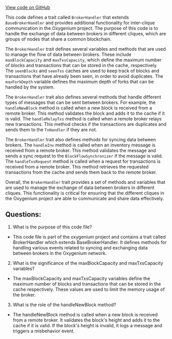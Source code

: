 [View code on GitHub](https://github.com/oxygenium/oxygenium/flow/src/main/scala/org/oxygenium/flow/network/interclique/BrokerHandler.scala)

This code defines a trait called `BrokerHandler` that extends `BaseBrokerHandler` and provides additional functionality for inter-clique communication in the Oxygenium project. The purpose of this code is to handle the exchange of data between brokers in different cliques, which are groups of nodes that share a common blockchain. 

The `BrokerHandler` trait defines several variables and methods that are used to manage the flow of data between brokers. These include `maxBlockCapacity` and `maxTxsCapacity`, which define the maximum number of blocks and transactions that can be stored in the cache, respectively. The `seenBlocks` and `seenTxs` caches are used to keep track of blocks and transactions that have already been seen, in order to avoid duplicates. The `maxForkDepth` variable defines the maximum depth of forks that can be handled by the system.

The `BrokerHandler` trait also defines several methods that handle different types of messages that can be sent between brokers. For example, the `handleNewBlock` method is called when a new block is received from a remote broker. This method validates the block and adds it to the cache if it is valid. The `handleRelayTxs` method is called when a remote broker relays new transactions. This method checks if the transactions are duplicates and sends them to the `TxHandler` if they are not. 

The `BrokerHandler` trait also defines methods for syncing data between brokers. The `handleInv` method is called when an inventory message is received from a remote broker. This method validates the message and sends a sync request to the `BlockFlowSynchronizer` if the message is valid. The `handleTxsRequest` method is called when a request for transactions is received from a remote broker. This method retrieves the requested transactions from the cache and sends them back to the remote broker. 

Overall, the `BrokerHandler` trait provides a set of methods and variables that are used to manage the exchange of data between brokers in different cliques. This functionality is critical for ensuring that the different cliques in the Oxygenium project are able to communicate and share data effectively.
## Questions: 
 1. What is the purpose of this code file?
- This code file is part of the oxygenium project and contains a trait called BrokerHandler which extends BaseBrokerHandler. It defines methods for handling various events related to syncing and exchanging data between brokers in the Oxygenium network.

2. What is the significance of the maxBlockCapacity and maxTxsCapacity variables?
- The maxBlockCapacity and maxTxsCapacity variables define the maximum number of blocks and transactions that can be stored in the cache respectively. These values are used to limit the memory usage of the broker.

3. What is the role of the handleNewBlock method?
- The handleNewBlock method is called when a new block is received from a remote broker. It validates the block's height and adds it to the cache if it is valid. If the block's height is invalid, it logs a message and triggers a misbehavior event.
